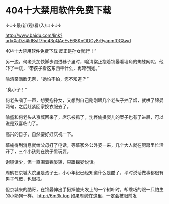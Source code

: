 # 404十大禁用软件免费下载

↓↓↓最/新/观/看/入/口↓↓↓

http://www.baidu.com/link?url=XaDzi4lrlBsIf7hc43pQAeEvE68KnODCy8r9yapmf0G&wd

404十大禁用软件免费下载
反正是孙女就行！”

另一边，何老头加快脚步跑进巷子里时，喻清棠正抱着锦晏看墙角的蜘蛛网呢，他吓了一跳，“带孩子看这东西干什么，再吓到她。”

喻清棠满脸无奈，“她怕不怕，您不知道？”

“臭小子！”

何老头嗔了一声，想要抱孙女，又想到自己刚刚跟几个老头子抽了烟，就哄了锦晏两句，之后赶紧回家换衣服去了。

喻盛和何老头从京城回来了，席乐被抓了，沈桦偷换婴儿的案子也有了进展，可以说是双喜临门了。

高兴的日子，自然要好好庆祝一下。

慕榆得到消息就给父母打了电话，等慕家外公外婆一来，几个大人就在厨房里忙活开了，三个小孩则在院子里玩耍。

谢镜话少，但一直围着锦晏转，只跟锦晏说话。

周鹤在京城大院里是孩子王，小小年纪已经知道什么是酷了，平时说话做事都很有男子气概，也很拽。

但京城来的酷哥，在锦晏伸出手揪掉他头发上的一个树叶时，却乖巧的跟一只怕生的小奶狗一样。
http://6m3k.top
如果周赟在这里，一定会被眼前发
